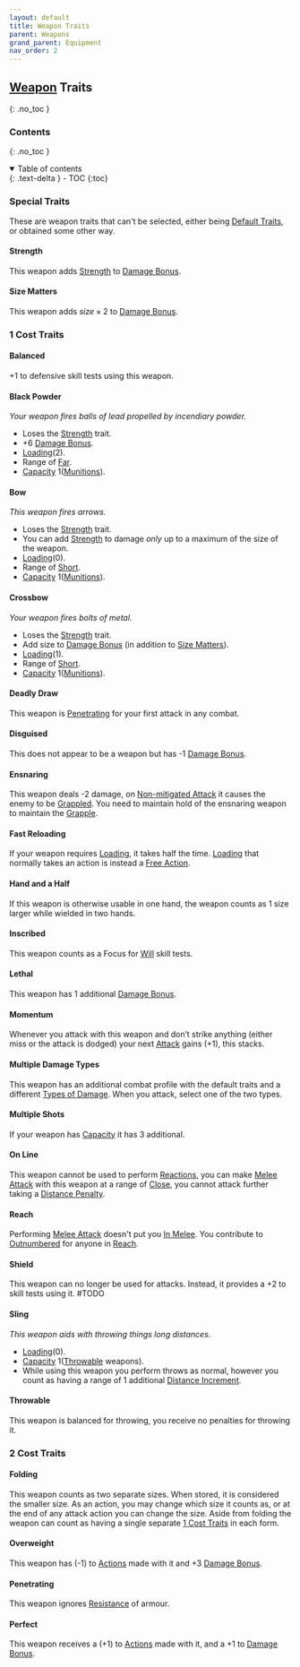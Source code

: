 ```yaml
---
layout: default
title: Weapon Traits
parent: Weapons
grand_parent: Equipment
nav_order: 2
---
```

## [Weapon](Weapons) Traits
{: .no_toc }

### Contents
{: .no_toc }
<details open markdown="block">
  <summary>
    Table of contents
  </summary>
  {: .text-delta }
- TOC
{:toc}
</details>

### Special Traits
These are weapon traits that can't be selected, either being [Default Traits](Designing-Weapons#Default%20Traits), or obtained some other way.
#### Strength
This weapon adds [Strength](Strength) to [Damage Bonus](Weapons#Damage%20Bonus).

#### Size Matters
This weapon adds $size \times 2$ to [Damage Bonus](Weapons#Damage%20Bonus).



### 1 Cost Traits

#### Balanced
+1 to defensive skill tests using this weapon.

#### Black Powder
*Your weapon fires balls of lead propelled by incendiary powder.*
* Loses the [Strength](#Strength) trait.
* +6 [Damage Bonus](Weapons#Damage%20Bonus). 
* [Loading](Terminology#Loading)(2).
* Range of [Far](Movement#Far).
* [Capacity](Terminology#Capacity) 1([Munitions](Comestibles#Munitions)).

#### Bow
*This weapon fires arrows.* 
* Loses the [Strength](#Strength) trait.
* You can add [Strength](Strength) to damage *only* up to a maximum of the size of the weapon. 
* [Loading](Terminology#Loading)(0).
* Range of [Short](Movement#Short).
* [Capacity](Terminology#Capacity) 1([Munitions](Comestibles#Munitions)).

#### Crossbow
*Your weapon fires bolts of metal.*
* Loses the [Strength](#Strength) trait.
* Add size to [Damage Bonus](Weapons#Damage%20Bonus) (in addition to [Size Matters](#Size%20Matters)).
* [Loading](Terminology#Loading)(1).
* Range of [Short](Movement#Short).
* [Capacity](Terminology#Capacity) 1([Munitions](Comestibles#Munitions)).

#### Deadly Draw
This weapon is [Penetrating](#Penetrating) for your first attack in any combat.

#### Disguised
This does not appear to be a weapon but has -1 [Damage Bonus](Weapons#Damage%20Bonus).

#### Ensnaring
This weapon deals -2 damage, on [Non-mitigated Attack](Terminology#Non-mitigated%20Attack) it causes the enemy to be [Grappled](Special-Combat-Actions#grapple). You need to maintain hold of the ensnaring weapon to maintain the [Grapple](Special-Combat-Actions#grapple).

#### Fast Reloading
If your weapon requires [Loading](Terminology#Loading), it takes half the time. [Loading](Terminology#Loading) that normally takes an action is instead a [Free Action](Terminology#Free%20Action).

#### Hand and a Half
If this weapon is otherwise usable in one hand, the weapon counts as 1 size larger while wielded in two hands.

#### Inscribed
This weapon counts as a Focus for [Will](Spirit#Will) skill tests.    

#### Lethal
This weapon has 1 additional [Damage Bonus](Weapons#Damage%20Bonus).

#### Momentum
Whenever you attack with this weapon and don’t strike anything (either miss or the attack is dodged) your next [Attack](Terminology#Attack) gains (+1), this stacks. 

#### Multiple Damage Types
This weapon has an additional combat profile with the default traits and a different [Types of Damage](Injury#Types%20of%20Damage). When you attack, select one of the two types.       

#### Multiple Shots
If your weapon has [Capacity](Terminology#Capacity) it has 3 additional.   

#### On Line
This weapon cannot be used to perform [Reactions](Terminology#Reaction), you can make [Melee Attack](Terminology#Melee%20Attack) with this weapon at a range of [Close](Movement#Close), you cannot attack further taking a [Distance Penalty](Attack-Bonuses#Distance%20Penalty).

#### Reach
Performing [Melee Attack](Terminology#Melee%20Attack) doesn't put you [In Melee](Terminology#In%20Melee). You contribute to [Outnumbered](Attack-Bonuses#Outnumbered) for anyone in [Reach](Movement#Reach).

#### Shield
This weapon can no longer be used for attacks. Instead, it provides a +2 to skill tests using it. #TODO

#### Sling
*This weapon aids with throwing things long distances.*
* [Loading](Terminology#Loading)(0).
* [Capacity](Terminology#Capacity) 1([Throwable](#Throwable) weapons).
* While using this weapon you perform throws as normal, however you count as having a range of 1 additional [Distance Increment](Movement#Distance%20Increments). 

#### Throwable
This weapon is balanced for throwing, you receive no penalties for throwing it.  


### 2 Cost Traits

#### Folding
This weapon counts as two separate sizes. When stored, it is considered the smaller size. As an action, you may change which size it counts as, or at the end of any attack action you can change the size. Aside from folding the weapon can count as having a single separate [1 Cost Traits](#1%20Cost%20Traits) in each form.

#### Overweight
This weapon has (-1) to [Actions](Terminology#Action) made with it and +3 [Damage Bonus](Weapons#Damage%20Bonus). 

#### Penetrating
This weapon ignores [Resistance](Armour#Weakness%20and%20Resistance) of armour.

#### Perfect
This weapon receives a (+1) to [Actions](Terminology#Action) made with it, and a +1 to [Damage Bonus](Weapons#Damage%20Bonus).